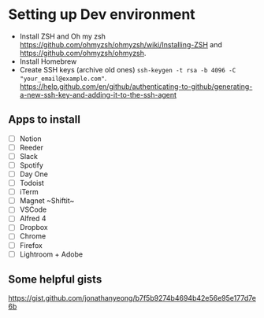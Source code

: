 # Setting up Dev environment

* Install ZSH and Oh my zsh https://github.com/ohmyzsh/ohmyzsh/wiki/Installing-ZSH and https://github.com/ohmyzsh/ohmyzsh.
* Install Homebrew
* Create SSH keys (archive old ones) `ssh-keygen -t rsa -b 4096 -C "your_email@example.com"`. https://help.github.com/en/github/authenticating-to-github/generating-a-new-ssh-key-and-adding-it-to-the-ssh-agent

## Apps to install
- [ ] Notion
- [ ] Reeder
- [ ] Slack
- [ ] Spotify
- [ ] Day One
- [ ] Todoist
- [ ] iTerm
- [ ] Magnet ~Shiftit~
- [ ] VSCode
- [ ] Alfred 4
- [ ] Dropbox
- [ ] Chrome
- [ ] Firefox
- [ ] Lightroom + Adobe

## Some helpful gists
https://gist.github.com/jonathanyeong/b7f5b9274b4694b42e56e95e177d7e6b
